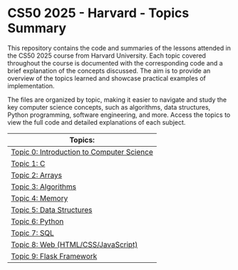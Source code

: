 
# CS50 2025 - Harvard - Topics Summary

This repository contains the code and summaries of the lessons attended in the CS50 2025 course from Harvard University. Each topic covered throughout the course is documented with the corresponding code and a brief explanation of the concepts discussed. The aim is to provide an overview of the topics learned and showcase practical examples of implementation.

The files are organized by topic, making it easier to navigate and study the key computer science concepts, such as algorithms, data structures, Python programming, software engineering, and more. Access the topics to view the full code and detailed explanations of each subject.

   | Topics:          |                               
   |------------------|
   |[Topic 0: Introduction to Computer Science](./sractch) |
   |[Topic 1: C](./Week%201.c) |
   |[Topic 2: Arrays](./Week%202.arrays) |
   |[Topic 3: Algorithms](./Week%203.algorithms) |
   |[Topic 4: Memory](./Week%204.memory) |
   |[Topic 5: Data Structures](./Week%205.data-structures) |
   |[Topic 6: Python](./Week%206.data-structures) |
   |[Topic 7: SQL](./Week%207.sql) |
   |[Topic 8: Web (HTML/CSS/JavaScript)](./Week%208.web) |
   |[Topic 9: Flask Framework](./Week%209.flask) |
